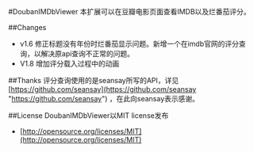 #DoubanIMDbViewer
本扩展可以在豆瓣电影页面查看IMDB以及烂番茄评分。


##Changes
* v1.6 修正标题没有年份时烂番茄显示问题。新增一个在imdb官网的评分查询，以解决原api查询不正常的问题。
* V1.8 增加评分载入过程中的动画

##Thanks
评分查询使用的是seansay所写的API，详见[https://github.com/seansay](https://github.com/seansay "https://github.com/seansay") ，在此向seansay表示感谢。

##License
DoubanIMDbViewer以MIT license发布

* [http://opensource.org/licenses/MIT](http://opensource.org/licenses/MIT)